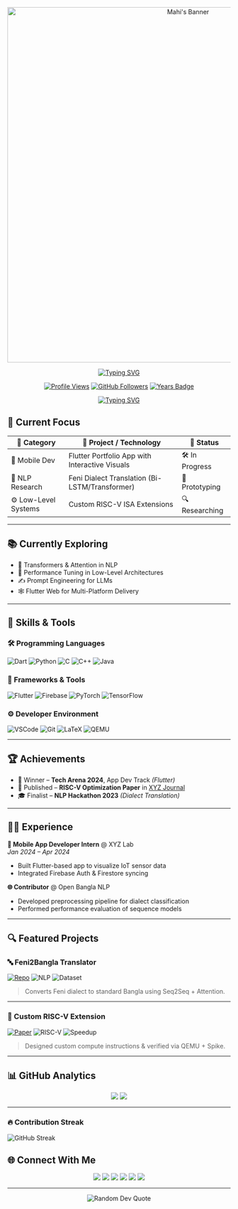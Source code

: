 <p align="center">
  <img src="https://github.com/Mehraj-Hossain-Mahi/Mehraj-Hossain-Mahi/blob/main/assets/banner.gif?raw=true" alt="Mahi's Banner" width="800">
</p>

<p align="center">
  <a href="https://git.io/typing-svg">
    <img src="https://readme-typing-svg.demolab.com?font=Fira+Code&size=30&duration=4000&pause=1000&color=00CCFF&center=true&vCenter=true&width=800&lines=Assalamu+Alaikum+%F0%9F%91%8B;Welcome+to+My+GitHub+Profile!;Greetings%2C+I'm+Mehraj+Hossain+Mahi+%F0%9F%91%8B&effect=wave" alt="Typing SVG" />
  </a>
</p>




<div align="center">

[![Profile Views](https://komarev.com/ghpvc/?username=Mehraj-Hossain-Mahi&style=flat-square&color=00ccff)](https://github.com/Mehraj-Hossain-Mahi)
[![GitHub Followers](https://img.shields.io/github/followers/Mehraj-Hossain-Mahi?label=Followers&style=flat-square&color=00ccff)](https://github.com/Mehraj-Hossain-Mahi?tab=followers)
[![Years Badge](https://badges.pufler.dev/years/Mehraj-Hossain-Mahi?style=flat-square&color=00ccff)](https://github.com/Mehraj-Hossain-Mahi)

</div>

<p align="center">
  <a href="https://git.io/typing-svg">
    <img src="https://readme-typing-svg.demolab.com?font=Fira+Code&pause=1000&color=22D3E3&center=true&vCenter=true&width=500&lines=Junior+Researcher;Machine+Learning+Specialist;Deep+Learning+Practitioner;NLP+Researcher;Open-Source+Contributor;Mobile+App+Developer;Systems+Architecture+Explorer&effect=bounce" alt="Typing SVG" />
  </a>
</p>




## 🚀 Current Focus

| 💼 Category         | 🔧 Project / Technology                          | 📍 Status       |
|---------------------|--------------------------------------------------|-----------------|
| 📱 Mobile Dev       | Flutter Portfolio App with Interactive Visuals   | 🛠️ In Progress |
| 🧠 NLP Research     | Feni Dialect Translation (Bi-LSTM/Transformer)   | 🧪 Prototyping  |
| ⚙️ Low-Level Systems| Custom RISC-V ISA Extensions                     | 🔍 Researching  |

---

## 📚 Currently Exploring

- 🤖 Transformers & Attention in NLP  
- 🔬 Performance Tuning in Low-Level Architectures  
- ✍️ Prompt Engineering for LLMs  
- 🕸️ Flutter Web for Multi-Platform Delivery  

---

## 🧠 Skills & Tools

### 🛠️ Programming Languages
![Dart](https://img.shields.io/badge/Dart-0175C2?style=for-the-badge&logo=dart&logoColor=white)
![Python](https://img.shields.io/badge/Python-3776AB?style=for-the-badge&logo=python&logoColor=white)
![C](https://img.shields.io/badge/C-00599C?style=for-the-badge&logo=c&logoColor=white)
![C++](https://img.shields.io/badge/C++-00599C?style=for-the-badge&logo=c%2B%2B&logoColor=white)
![Java](https://img.shields.io/badge/Java-007396?style=for-the-badge&logo=java&logoColor=white)

### 🧰 Frameworks & Tools
![Flutter](https://img.shields.io/badge/Flutter-02569B?style=for-the-badge&logo=flutter&logoColor=white)
![Firebase](https://img.shields.io/badge/Firebase-FFCA28?style=for-the-badge&logo=firebase&logoColor=black)
![PyTorch](https://img.shields.io/badge/PyTorch-EE4C2C?style=for-the-badge&logo=pytorch&logoColor=white)
![TensorFlow](https://img.shields.io/badge/TensorFlow-FF6F00?style=for-the-badge&logo=tensorflow&logoColor=white)

### ⚙️ Developer Environment
![VSCode](https://img.shields.io/badge/VSCode-007ACC?style=for-the-badge&logo=visual-studio-code&logoColor=white)
![Git](https://img.shields.io/badge/Git-F05032?style=for-the-badge&logo=git&logoColor=white)
![LaTeX](https://img.shields.io/badge/LaTeX-008080?style=for-the-badge&logo=latex&logoColor=white)
![QEMU](https://img.shields.io/badge/QEMU-FF6600?style=for-the-badge&logo=qemu&logoColor=white)

---

## 🏆 Achievements

- 🥇 Winner – **Tech Arena 2024**, App Dev Track *(Flutter)*  
- 📜 Published – **RISC-V Optimization Paper** in [XYZ Journal](https://link)  
- 🎓 Finalist – **NLP Hackathon 2023** *(Dialect Translation)*  

---

## 👨‍💼 Experience

**📱 Mobile App Developer Intern** @ XYZ Lab  
*Jan 2024 – Apr 2024*  
- Built Flutter-based app to visualize IoT sensor data  
- Integrated Firebase Auth & Firestore syncing

**🌐 Contributor** @ Open Bangla NLP  
- Developed preprocessing pipeline for dialect classification  
- Performed performance evaluation of sequence models

---

## 🔍 Featured Projects

### 🔤 Feni2Bangla Translator
[![Repo](https://img.shields.io/badge/View-Repository-blue?style=flat-square&logo=github)](https://github.com/your-repo-link)
![NLP](https://img.shields.io/badge/Model-BiLSTM+Attention-important?style=flat-square)
![Dataset](https://img.shields.io/badge/Dataset-10K+_Pairs-success?style=flat-square)  
> Converts Feni dialect to standard Bangla using Seq2Seq + Attention.

---

### 🧩 Custom RISC-V Extension
[![Paper](https://img.shields.io/badge/Read-Paper-red?style=flat-square&logo=adobe-acrobat-reader)](your-pdf-link)
![RISC-V](https://img.shields.io/badge/ISA-RISC--V-blueviolet?style=flat-square)
![Speedup](https://img.shields.io/badge/Speedup-15%25-brightgreen?style=flat-square)  
> Designed custom compute instructions & verified via QEMU + Spike.

---

## 📊 GitHub Analytics

<div align="center">
  <img src="https://github-readme-stats.vercel.app/api?username=Mehraj-Hossain-Mahi&show_icons=true&theme=nightowl&hide_border=true&count_private=true" />
  <img src="https://github-readme-stats.vercel.app/api/top-langs/?username=Mehraj-Hossain-Mahi&layout=compact&theme=nightowl&hide_border=true" />
</div>

---
### 🔥 Contribution Streak
![GitHub Streak](https://streak-stats.demolab.com/?user=Mehraj-Hossain-Mahi&theme=radical&hide_border=true)


## 🌐 Connect With Me

<p align="center">
  <a href="https://your-portfolio.com"><img src="https://img.shields.io/badge/🌐 Portfolio-22D3E3?style=for-the-badge" /></a>
  <a href="https://www.linkedin.com/in/mehraj-hossain-mahi/"><img src="https://img.shields.io/badge/LinkedIn-0077B5?style=for-the-badge&logo=linkedin&logoColor=white" /></a>
  <a href="https://www.kaggle.com/mehrajhossainmahi"><img src="https://img.shields.io/badge/Kaggle-20BEFF?style=for-the-badge&logo=kaggle&logoColor=white" /></a>
  <a href="https://nlp.daffodilvarsity.edu.bd/details/31"><img src="https://img.shields.io/badge/NLP Research-DIU-blue?style=for-the-badge&logo=academia&logoColor=white" /></a>
  <a href="https://orcid.org/0009-0006-8732-9678"><img src="https://img.shields.io/badge/ORCID-0009--0006--8732--9678-A6CE39?style=for-the-badge&logo=orcid&logoColor=white" /></a>
  <a href="mailto:mehrajhossain854@gmail.com"><img src="https://img.shields.io/badge/Email-D14836?style=for-the-badge&logo=gmail&logoColor=white" /></a>
</p>

---

<p align="center">
  <img src="https://quotes-github-readme.vercel.app/api?type=horizontal&theme=dark" alt="Random Dev Quote">
</p>

